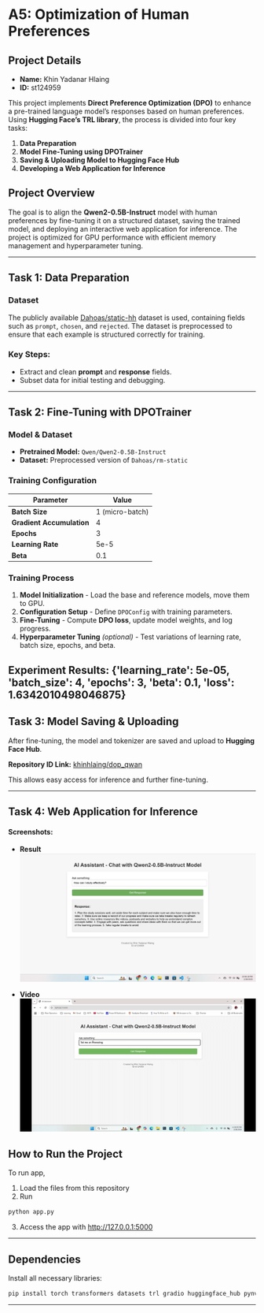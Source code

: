 # A5: Optimization of Human Preferences

## Project Details

- **Name:** Khin Yadanar Hlaing  
- **ID:** st124959  

This project implements **Direct Preference Optimization (DPO)** to enhance a pre-trained language model’s responses based on human preferences. Using **Hugging Face’s TRL library**, the process is divided into four key tasks:

1. **Data Preparation**  
2. **Model Fine-Tuning using DPOTrainer**  
3. **Saving & Uploading Model to Hugging Face Hub**  
4. **Developing a Web Application for Inference**  

## Project Overview

The goal is to align the **Qwen2-0.5B-Instruct** model with human preferences by fine-tuning it on a structured dataset, saving the trained model, and deploying an interactive web application for inference. The project is optimized for GPU performance with efficient memory management and hyperparameter tuning.

---

## Task 1: Data Preparation

### Dataset
The publicly available [Dahoas/static-hh](https://huggingface.co/datasets/Dahoas/static-hh) dataset is used, containing fields such as `prompt`, `chosen`, and `rejected`. The dataset is preprocessed to ensure that each example is structured correctly for training.

### Key Steps:
- Extract and clean **prompt** and **response** fields.
- Subset data for initial testing and debugging.

---

## Task 2: Fine-Tuning with DPOTrainer

### Model & Dataset
- **Pretrained Model:** `Qwen/Qwen2-0.5B-Instruct`
- **Dataset:** Preprocessed version of `Dahoas/rm-static`

### Training Configuration

| Parameter | Value |
|-----------|------|
| **Batch Size** | 1 (micro-batch) |
| **Gradient Accumulation** | 4 |
| **Epochs** | 3 |
| **Learning Rate** | 5e-5 |
| **Beta** | 0.1 |

### Training Process
1. **Model Initialization** - Load the base and reference models, move them to GPU.
2. **Configuration Setup** - Define `DPOConfig` with training parameters.
3. **Fine-Tuning** - Compute **DPO loss**, update model weights, and log progress.
4. **Hyperparameter Tuning** *(optional)* - Test variations of learning rate, batch size, epochs, and beta.


**Experiment Results**: {'learning_rate': 5e-05, 'batch_size': 4, 'epochs': 3, 'beta': 0.1, 'loss': 1.6342010498046875}
---

## Task 3: Model Saving & Uploading

After fine-tuning, the model and tokenizer are saved and upload to **Hugging Face Hub**.
 
   **Repository ID Link:** [khinhlaing/dop_qwan](https://huggingface.co/khinhlaing/dop_qwan/tree/main)

This allows easy access for inference and further fine-tuning.

---

## Task 4: Web Application for Inference

#### Screenshots:
- **Result**  
  ![Home](images/2.png)  

- **Video**  
![Demo GIF](images/resultgif.gif)







## How to Run the Project

To run app, 
1. Load the files from this repository
2. Run
```sh
python app.py
```
3. Access the app with http://127.0.0.1:5000 
---

## Dependencies
Install all necessary libraries:
```bash
pip install torch transformers datasets trl gradio huggingface_hub pynvml
```

---

